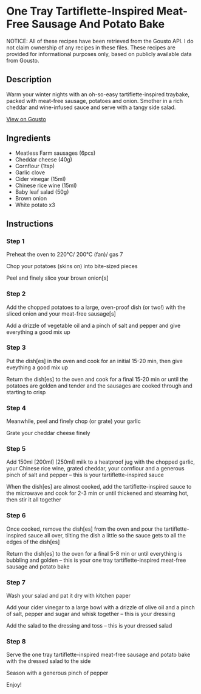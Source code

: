 # One Tray Tartiflette-Inspired Meat-Free Sausage And Potato Bake

NOTICE: All of these recipes have been retrieved from the Gousto API. I do not claim ownership of any recipes in these files. These recipes are provided for informational purposes only, based on publicly available data from Gousto.

## Description

Warm your winter nights with an oh-so-easy tartiflette-inspired traybake, packed with meat-free sausage, potatoes and onion. Smother in a rich cheddar and wine-infused sauce and serve with a tangy side salad.

[View on Gousto](https://www.gousto.co.uk/recipes/cookbook/one-tray-tartiflette-inspired-meat-free-sausage-and-potato-bake)

## Ingredients

- Meatless Farm sausages (6pcs)
- Cheddar cheese (40g)
- Cornflour (1tsp)
- Garlic clove
- Cider vinegar (15ml)
- Chinese rice wine (15ml)
- Baby leaf salad (50g)
- Brown onion
- White potato x3

## Instructions


### Step 1

Preheat the oven to 220°C/ 200°C (fan)/ gas 7

Chop your potatoes (skins on) into bite-sized pieces

Peel and finely slice your brown onion[s]


### Step 2

Add the chopped potatoes to a large, oven-proof dish (or two!) with the sliced onion and your meat-free sausage[s]

Add a drizzle of vegetable oil and a pinch of salt and pepper and give everything a good mix up


### Step 3

Put the dish[es] in the oven and cook for an initial 15-20 min, then give eveything a good mix up

Return the dish[es] to the oven and cook for a final 15-20 min or until the potatoes are golden and tender and the sausages are cooked through and starting to crisp


### Step 4

Meanwhile, peel and finely chop (or grate) your garlic

Grate your cheddar cheese finely


### Step 5

Add 150ml<span class="text-purple"> [200ml]</span><span class="text-danger"> [250ml]</span> milk to a heatproof jug with the chopped garlic, your Chinese rice wine, grated cheddar, your cornflour and a generous pinch of salt and pepper – this is your tartiflette-inspired sauce

When the dish[es] are almost cooked, add the tartiflette-inspired sauce to the microwave and cook for 2-3 min or until thickened and steaming hot, then stir it all together


### Step 6

Once cooked, remove the dish[es] from the oven and pour the tartiflette-inspired sauce all over, tilting the dish a little so the sauce gets to all the edges of the dish[es]

Return the dish[es] to the oven for a final 5-8 min or until everything is bubbling and golden – this is your one tray tartiflette-inspired meat-free sausage and potato bake


### Step 7

Wash your salad and pat it dry with kitchen paper

Add your cider vinegar to a large bowl with a drizzle of olive oil and a pinch of salt, pepper and sugar and whisk together – this is your dressing

Add the salad to the dressing and toss – this is your dressed salad

### Step 8

Serve the one tray tartiflette-inspired meat-free sausage and potato bake with the dressed salad to the side

Season with a generous pinch of pepper

Enjoy!

